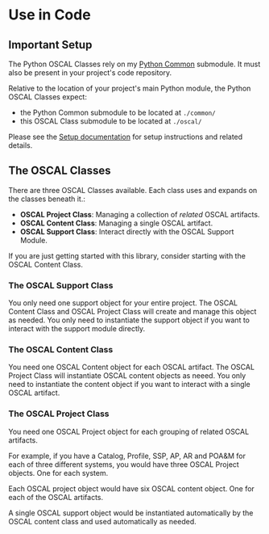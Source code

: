 # Use in Code

## Important Setup

The Python OSCAL Classes rely on my [Python Common](https://github.com/brian-ruf/common-python) submodule. It must also be present in your project's code repository. 

Relative to the location of your project's main Python module, the Python OSCAL Classes expect:
- the Python Common submodule to be located at `./common/`
- this OSCAL Class submodule to be located at `./oscal/`

Please see the [Setup documentation](./SETUP.md) for setup instructions and related details.


## The OSCAL Classes

There are three OSCAL Classes available. Each class uses and expands on the classes beneath it.:

- **OSCAL Project Class**: Managing a collection of _related_ OSCAL artifacts.
- **OSCAL Content Class**: Managing a single OSCAL artifact.
- **OSCAL Support Class**: Interact directly with the OSCAL Support Module. 

If you are just getting started with this library, consider starting with the OSCAL Content Class.

### The OSCAL Support Class

You only need one support object for your entire project. The OSCAL Content Class and OSCAL Project Class will create and manage this object as needed. You only need to instantiate the support object if you want to interact with the support module directly.

### The OSCAL Content Class

You need one OSCAL Content object for each OSCAL artifact. The OSCAL Project Class will instantiate OSCAL content objects as neeed. You only need to instantiate the content object if you want to interact with a single OSCAL artifact.

### The OSCAL Project Class

You need one OSCAL Project object for each grouping of related OSCAL artifacts. 

For example, if you have a Catalog, Profile, SSP, AP, AR and POA&M for each of three different systems, you would have three OSCAL Project objects. One for each system.

Each OSCAL project object would have six OSCAL content object. One for each of the OSCAL artifacts.

A single OSCAL support object would be instantiated automatically by the OSCAL content class and used automatically as needed.



